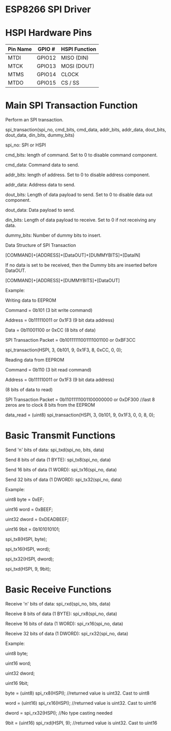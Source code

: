 ESP8266 SPI Driver
========

HSPI Hardware Pins
========

|Pin Name| GPIO # | HSPI Function |
|--------|--------|---------------|
|MTDI	 | GPIO12 | MISO (DIN)    |
|MTCK	 | GPIO13 | MOSI (DOUT)   |
|MTMS	 | GPIO14 | CLOCK         |
|MTDO	 | GPIO15 | CS / SS       |

Main SPI Transaction Function
========
Perform an SPI transaction. 

spi_transaction(spi_no, cmd_bits, cmd_data, addr_bits, addr_data, dout_bits, dout_data, din_bits, dummy_bits)

spi_no: SPI or HSPI

cmd_bits: length of command. Set to 0 to disable command component.

cmd_data: Command data to send.

addr_bits: length of address. Set to 0 to disable address component.

addr_data: Address data to send.

dout_bits: Length of data payload to send. Set to 0 to disable data out component.

dout_data: Data payload to send.

din_bits: Length of data payload to receive. Set to 0 if not receiving any data.

dummy_bits: Number of dummy bits to insert.

Data Structure of SPI Transaction

[COMMAND]+[ADDRESS]+[DataOUT]+[DUMMYBITS]+[DataIN]

If no data is set to be received, then the Dummy bits are inserted before DataOUT.

[COMMAND]+[ADDRESS]+[DUMMYBITS]+[DataOUT]

Example:


Writing data to EEPROM

Command = 0b101 (3 bit write command)

Address = 0b111110011 or 0x1F3 (9 bit data address)

Data    = 0b11001100 or 0xCC (8 bits of data) 

SPI Transaction Packet = 0b10111111001111001100 or 0xBF3CC

spi_transaction(HSPI, 3, 0b101, 9, 0x1F3, 8, 0xCC, 0, 0);


Reading data from EEPROM

Command = 0b110 (3 bit read command)

Address = 0b111110011 or 0x1F3 (9 bit data address)

(8 bits of data to read)

SPI Transaction Packet = 0b11011111001100000000 or 0xDF300 //last 8 zeros are to clock 8 bits from the EEPROM

data_read = (uint8) spi_transaction(HSPI, 3, 0b101, 9, 0x1F3, 0, 0, 8, 0);


Basic Transmit Functions
========

Send 'n' bits of data:
spi_txd(spi_no, bits, data)

Send 8 bits of data (1 BYTE):
spi_tx8(spi_no, data)

Send 16 bits of data (1 WORD):
spi_tx16(spi_no, data)

Send 32 bits of data (1 DWORD):
spi_tx32(spi_no, data) 

Example:

uint8 byte = 0xEF;

uint16 word = 0xBEEF;

uint32 dword = 0xDEADBEEF;

uint16 9bit = 0b101010101;

spi_tx8(HSPI, byte);

spi_tx16(HSPI, word);

spi_tx32(HSPI, dword);

spi_txd(HSPI, 9, 9bit);


Basic Receive Functions
========

Receive 'n' bits of data:
spi_rxd(spi_no, bits, data)

Receive 8 bits of data (1 BYTE): 
spi_rx8(spi_no, data)

Receive 16 bits of data (1 WORD): 
spi_rx16(spi_no, data)

Receive 32 bits of data (1 DWORD): 
spi_rx32(spi_no, data) 

Example:

uint8 byte;

uint16 word;

uint32 dword;

uint16 9bit;

byte = (uint8) spi_rx8(HSPI); //returned value is uint32. Cast to uint8

word = (uint16) spi_rx16(HSPI); //returned value is uint32. Cast to uint16

dword = spi_rx32(HSPI); //No type casting needed

9bit = (uint16) spi_rxd(HSPI, 9); //returned value is uint32. Cast to uint16



